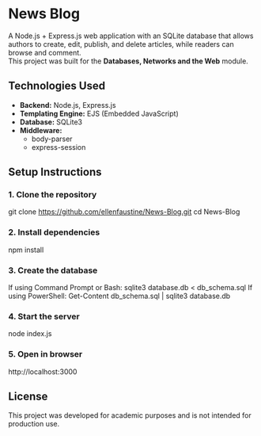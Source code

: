 # News Blog

A Node.js + Express.js web application with an SQLite database that allows authors to create, edit, publish, and delete articles, while readers can browse and comment.  
This project was built for the **Databases, Networks and the Web** module.

## Technologies Used
- **Backend:** Node.js, Express.js
- **Templating Engine:** EJS (Embedded JavaScript)
- **Database:** SQLite3
- **Middleware:**
  - body-parser
  - express-session

## Setup Instructions

### 1. Clone the repository
git clone https://github.com/ellenfaustine/News-Blog.git
cd News-Blog

### 2. Install dependencies
npm install

### 3. Create the database
If using Command Prompt or Bash:
sqlite3 database.db < db_schema.sql
If using PowerShell:
Get-Content db_schema.sql | sqlite3 database.db

### 4. Start the server
node index.js

### 5. Open in browser
http://localhost:3000

## License
This project was developed for academic purposes and is not intended for production use.
